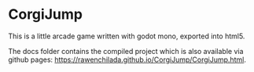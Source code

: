 # CorgiJump

This is a little arcade game written with godot mono, exported into html5.

The docs folder contains the compiled project which is also available via github pages: https://rawenchilada.github.io/CorgiJump/CorgiJump.html.

